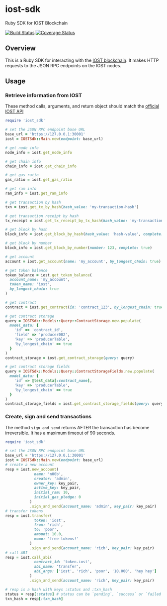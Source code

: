 # iost-sdk
Ruby SDK for IOST Blockchain

[![Build Status](https://travis-ci.org/BinaryStorms/iost-sdk.svg?branch=master)](https://travis-ci.org/BinaryStorms/iost-sdk)
[![Coverage Status](https://coveralls.io/repos/github/BinaryStorms/iost-sdk/badge.svg?branch=feature_models_for_response)](https://coveralls.io/github/BinaryStorms/iost-sdk?branch=master)

## Overview

This is a Ruby SDK for interacting with the [IOST blockchain](https://iost.io/). It makes HTTP requests to the JSON RPC endpoints on the IOST nodes.

## Usage

### Retrieve information from IOST

These method calls, arguments, and return object should match the [official IOST API](https://developers.iost.io/docs/en/6-reference/API.html)

```ruby
require 'iost_sdk'

# set the JSON RPC endpoint base URL
base_url = 'https://127.0.0.1:30001'
iost = IOSTSdk::Main.new(endpoint: base_url)

# get node info
node_info = iost.get_node_info

# get chain info
chain_info = iost.get_chain_info

# get gas ratio
gas_ratio = iost.get_gas_ratio

# get ram info
ram_info = iost.get_ram_info

# get transaction by hash
txn = iost.get_tx_by_hash(hash_value: 'my-transaction-hash')

# get transaction receipt by hash
tx_receipt = iost.get_tx_receipt_by_tx_hash(hash_value: 'my-transaction-receipt-hash')

# get block by hash
block_info = iost.get_block_by_hash(hash_value: 'hash-value', complete: true)

# get block by number
block_info = iost.get_block_by_number(number: 123, complete: true)

# get account
account = iost.get_account(name: 'my_account', by_longest_chain: true)

# get token balance
token_balance = iost.get_token_balance(
  account_name: 'my_account',
  token_name: 'iost',
  by_longest_chain: true
)

# get contract
contract = iost.get_contract(id: 'contract_123', by_longest_chain: true)

# get contract storage
query = IOSTSdk::Models::Query::ContractStorage.new.populate(
  model_data: {
    'id' => 'contract_id',
    'field' => 'producer002',
    'key' => 'producerTable',
    'by_longest_chain' => true
  }
)
contract_storage = iost.get_contract_storage(query: query)

# get contract storage fields
query = IOSTSdk::Models::Query::ContractStorageFields.new.populate(
  model_data: {
    'id' => @test_data[:contract_name],
    'key' => 'producerTable',
    'by_longest_chain' => true
  }
)
contract_storage_fields = iost.get_contract_storage_fields(query: query)
```

### Create, sign and send transactions

The method `sign_and_send` returns AFTER the transaction has become irreversible. It has a
maximum timeout of 90 seconds.

```ruby
require 'iost_sdk'

# set the JSON RPC endpoint base URL
base_url = 'https://127.0.0.1:30001'
iost = IOSTSdk::Main.new(endpoint: base_url)
# create a new account
resp = iost.new_account(
             name: 'n00b',
             creator: 'admin',
             owner_key: key_pair,
             active_key: key_pair,
             initial_ram: 10,
             initial_gas_pledge: 0
           )
           .sign_and_send(account_name: 'admin', key_pair: key_pair)
# transfer tokens
resp = iost.transfer(
             token: 'iost',
             from: 'rich',
             to: 'poor',
             amount: 10.0,
             memo: 'free tokens!'
           )
           .sign_and_send(account_name: 'rich', key_pair: key_pair)
# call ABI
resp = iost.call_abi(
             contract_id: 'token.iost',
             abi_name: 'transfer',
             abi_args: ['iost', 'rich', 'poor', '10.000', 'hey hey']
           )
           .sign_and_send(account_name: 'rich', key_pair: key_pair)

# resp is a hash with keys :status and :txn_hash
status = resp[:status] # status can be `pending`, `success` or `failed`
txn_hash = resp[:txn_hash]
```
